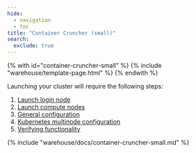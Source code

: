 ```yaml
---
hide:
  - navigation
  - toc 
title: "Container Cruncher (small)"
search:
  exclude: true
---
```


{% with id="container-cruncher-small" %}
{% include "warehouse/template-page.html" %}
{% endwith %}

Launching your cluster will require the following steps:

1. [Launch login node](#launch-login-node)
2. [Launch compute nodes](#launch-compute-nodes)
3. [General configuration](#general-configuration)
4. [Kubernetes multinode configuration](#kubernetes-multinode-configuration)
5. [Verifying functionality](#verifying-functionality)

{% include "warehouse/docs/container-cruncher-small.md" %}
